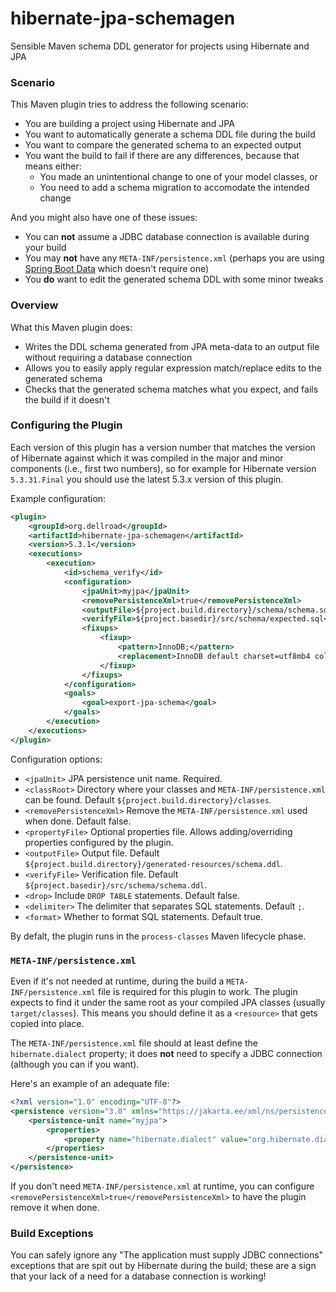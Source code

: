 # hibernate-jpa-schemagen
Sensible Maven schema DDL generator for projects using Hibernate and JPA

### Scenario

This Maven plugin tries to address the following scenario:

* You are building a project using Hibernate and JPA
* You want to automatically generate a schema DDL file during the build
* You want to compare the generated schema to an expected output
* You want the build to fail if there are any differences, because that means either:
  * You made an unintentional change to one of your model classes, or
  * You need to add a schema migration to accomodate the intended change

And you might also have one of these issues:

* You can **not** assume a JDBC database connection is available during your build
* You may **not** have any `META-INF/persistence.xml` (perhaps you are using [Spring Boot Data](https://docs.spring.io/spring-boot/docs/current/reference/htmlsingle/#data.sql.jpa-and-spring-data.repositories) which doesn't require one)
* You **do** want to edit the generated schema DDL with some minor tweaks

### Overview

What this Maven plugin does:

* Writes the DDL schema generated from JPA meta-data to an output file without requiring a database connection
* Allows you to easily apply regular expression match/replace edits to the generated schema
* Checks that the generated schema matches what you expect, and fails the build if it doesn't

### Configuring the Plugin

Each version of this plugin has a version number that matches the version of Hibernate against which it was compiled in the major and minor components (i.e., first two numbers), so for example for Hibernate version `5.3.31.Final` you should use the latest 5.3.x version of this plugin.

Example configuration:
```xml
<plugin>
    <groupId>org.dellroad</groupId>
    <artifactId>hibernate-jpa-schemagen</artifactId>
    <version>5.3.1</version>
    <executions>
        <execution>
            <id>schema_verify</id>
            <configuration>
                <jpaUnit>myjpa</jpaUnit>
                <removePersistenceXml>true</removePersistenceXml>
                <outputFile>${project.build.directory}/schema/schema.sql</outputFile>
                <verifyFile>${project.basedir}/src/schema/expected.sql</verifyFile>
                <fixups>
                    <fixup>
                        <pattern>InnoDB;</pattern>
                        <replacement>InnoDB default charset=utf8mb4 collate=utf8mb4_bin;</replacement>
                    </fixup>
                </fixups>
            </configuration>
            <goals>
                <goal>export-jpa-schema</goal>
            </goals>
        </execution>
    </executions>
</plugin>
```
Configuration options:
* `<jpaUnit>` JPA persistence unit name. Required.
* `<classRoot>` Directory where your classes and `META-INF/persistence.xml` can be found. Default `${project.build.directory}/classes`.
* `<removePersistenceXml>` Remove the `META-INF/persistence.xml` used when done. Default false.
* `<propertyFile>` Optional properties file. Allows adding/overriding properties configured by the plugin.
* `<outputFile>` Output file. Default `${project.build.directory}/generated-resources/schema.ddl`.
* `<verifyFile>` Verification file. Default `${project.basedir}/src/schema/schema.ddl`.
* `<drop>` Include `DROP TABLE` statements. Default false.
* `<delimiter>` The delimiter that separates SQL statements. Default `;`.
* `<format>` Whether to format SQL statements. Default true.

By defalt, the plugin runs in the `process-classes` Maven lifecycle phase.

### `META-INF/persistence.xml`

Even if it's not needed at runtime, during the build a `META-INF/persistence.xml` file is required for this plugin to work. The plugin expects to find it under the same root as your compiled JPA classes (usually `target/classes`). This means you should define it as a `<resource>` that gets copied into place.

The `META-INF/persistence.xml` file should at least define the `hibernate.dialect` property; it does <b>not</b> need to specify a JDBC connection (although you can if you want).

Here's an example of an adequate file:
```xml
<?xml version="1.0" encoding="UTF-8"?>
<persistence version="3.0" xmlns="https://jakarta.ee/xml/ns/persistence">
    <persistence-unit name="myjpa">
        <properties>
            <property name="hibernate.dialect" value="org.hibernate.dialect.MySQLDialect"/>
        </properties>
    </persistence-unit>
</persistence>
```

If you don't need `META-INF/persistence.xml` at runtime, you can configure `<removePersistenceXml>true</removePersistenceXml>` to have the plugin remove it when done.

### Build Exceptions

You can safely ignore any "The application must supply JDBC connections" exceptions that are spit out by Hibernate during the build; these are a sign that your lack of a need for a database connection is working!
